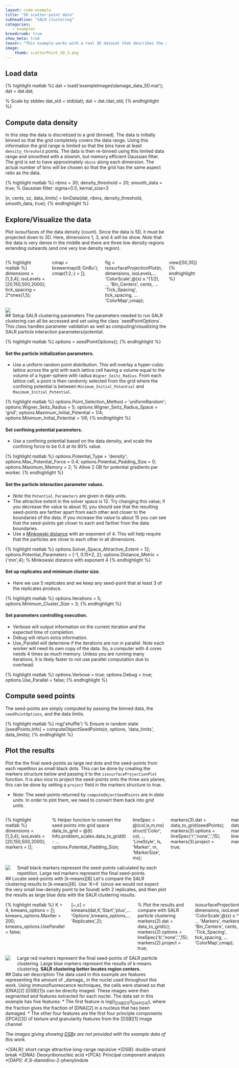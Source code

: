 ```yaml
---
layout: code-example
title: "5D scatter-point data"
subheadline: "SALR clustering"
categories:
   - examples
breadcrumb: true
show_meta: true
teaser: "This example works with a real 5D dataset that describes the amount of cell nuclei damage. The distance transform cannot be used to create the confining potential for this data set; so, the data density will be used and the confining force scaled. In addition, the distance metric when modeling the particles will be changed to a Minkowski distance and the solver space will be isotropically scaled. Finally, this example will compare the results of SALR clustering with k-means and show that SALR clustering produces seed-points that locate the region centers better."
image:
    thumb: scatterPoint_5D_3.png
---
```

 
## Load data
 
{% highlight matlab %}
dat = load('exampleImages\damage_data_5D.mat');
dat = dat.dat;

% Scale by stddev
dat_std = std(dat);
dat = dat./dat_std;
{% endhighlight %}
 
## Compute data density
 In this step the data is discretized to a grid (binned). The data is
 initially binned so that the grid completely covers the data range. Using
 this information the grid range is limited so that the bins have at least
 `density_threshold` points. The data is then re-binned using this limited
 data range and smoothed with a slowish, but memory efficient Gaussian
 filter. The grid is set to have approximately `nbins` along each
 dimension. The actual number of bins will be chosen so that the grid has
 the same aspect ratio as the data.
 
{% highlight matlab %}
nbins = 30;
density_threshold = 20;
smooth_data = true; % Gaussian filter: sigma=0.5, kernal_size=3

[n, cents, sz, data_limits] = binData(dat, nbins, density_threshold, smooth_data, true);
{% endhighlight %}
 
## Explore/Visualize the data
 Plot isosurfaces of the data density (count). Since the data is 5D, it
 must be projected down to 3D. Here, dimensions 1, 3, and 4 will be show.
 _Note_ that the data is very dense in the middle and there are three low
 density regions extending outwards (and one very low density region).
<div class="row">
<div class="medium-7 columns t30" markdown="1">
 
{% highlight matlab %}
dimensions = [1,3,4];
isoLevels = [20,150,500,2000];
tick_spacing = 2*ones(1,5);

cmap = brewermap(9,'GnBu');
cmap(1:2,:) = [];

fig = isosurfaceProjectionPlot(n, dimensions, isoLevels,...
    'ColorScale',@(x) x.^(1/2), ...
    'Bin_Centers', cents, ...
    'Tick_Spacing', tick_spacing, ...
    'ColorMap',cmap);

view([50,35])
{% endhighlight %}
 
</div>
<div class="medium-5 columns t30">
 
<img src="{{ site.urlimg }}\scatterPoint_5D_1.png">
 
</div>
</div>
## Setup SALR clustering parameters
 The parameters needed to run SALR clustering can all be accessed and set
 using the class `seedPointOptions`. This class handles parameter
 validation as well as computing/visualizing the SALR particle interaction
 parameters/potential.
 
{% highlight matlab %}
options = seedPointOptions();
{% endhighlight %}
 
#### Set the particle initialization parameters.

 * Use a uniform random point distribution. This will overlay a
 hyper-cubic lattice across the grid with each lattice cell having a
 volume equal to the volume of a hyper-sphere with radius
 `Wigner_Seitz_Radius`. From each lattice cell, a point is then randomly
 selected from the grid where the confining potential is between
 `Minimum_Initial_Potential` and `Maximum_Initial_Potential`.
 
{% highlight matlab %}
options.Point_Selection_Method = 'uniformRandom';
options.Wigner_Seitz_Radius = 5;
options.Wigner_Seitz_Radius_Space = 'grid';
options.Maximum_Initial_Potential = 1/4;
options.Minimum_Initial_Potential = 1/6;
{% endhighlight %}
 
#### Set confining potential parameters.

 * Use a confining potential based on the data density, and scale the
   confining force to be 0.4 at its 90% value.
 
{% highlight matlab %}
options.Potential_Type = 'density';
options.Max_Potential_Force = 0.4;
options.Potential_Padding_Size = 0;
options.Maximum_Memory = 2; % Allow 2 GB for potential gradients per worker.
{% endhighlight %}
 
#### Set the particle interaction parameter values.

 * _Note_ the `Potential_Parameters` are given in data units.
 * The attractive extent in the solver space is 12. Try changing this
   value; if you decrease the value to about 10, you should see that the
   resulting seed-points are farther apart from each other and closer to
   the boundaries of the data. If you increase the value to about 15 you
   can see that the seed-points get closer to each and farther from the
   data boundaries.
 * Use a [Minkowski distance][5] with an exponent of 4. This will help
   require that the particles are close to each other in all dimensions.
 
{% highlight matlab %}
options.Solver_Space_Attractive_Extent = 12;
options.Potential_Parameters = [-1, 0.15*2, 2];
options.Distance_Metric = {'min',4}; % Minkowski distance with exponent 4
{% endhighlight %}
 
#### Set up replicates and minimum cluster size.

 * Here we use 5 replicates and we keep any seed-point that at least 3 of
   the replicates produce.
 
{% highlight matlab %}
options.Iterations = 5;
options.Minimum_Cluster_Size = 3;
{% endhighlight %}
 
#### Set parameters controlling execution.

 * Verbose will output information on the current iteration and the
 expected time of completion.
 * Debug will return extra information.
 * Use_Parallel will determine if the iterations are run in parallel.
 _Note_ each worker will need its own copy of the data. So, a computer
 with 4 cores needs 4 times as much memory. Unless you are running many
 iterations, it is likely faster to not use parallel computation due to
 overhead.
 
{% highlight matlab %}
options.Verbose = true;
options.Debug = true;
options.Use_Parallel = false;
{% endhighlight %}
 
## Compute seed points
 The seed-points are simply computed by passing the binned data, the
 `seedPointOptions`, and the data limits.
 
{% highlight matlab %}
rng('shuffle') % Ensure in random state
[seedPoints,Info] = computeObjectSeedPoints(n, options, 'data_limits', data_limits);
{% endhighlight %}
 
## Plot the results
 Plot the the final seed-points as large red dots and the seed-points from
 each repetition as small black dots. This can be done by creating the
 markers structure below and passing it to the `isosurfaceProjectionPlot`
 function. It is also nice to project the seed-points onto the three axis
 planes; this can be done by setting a `project` field in the markers
 structure to true.
 * _Note_: The seed-points returned by `computeObjectSeedPoints` are in
 _data units_. In order to plot them, we need to convert them back into
 _grid units_.
<div class="row">
<div class="medium-7 columns t30" markdown="1">
 
{% highlight matlab %}
dimensions = [1,3,4];
isoLevels = [20,150,500,2000];
markers = [];

% Helper function to convert the seed points into grid space
data_to_grid = @(t) Info.problem_scales.data_to_grid(t) - ...
    options.Potential_Padding_Size;

lineSpec = @(col,ls,m,ms) struct('Color', col, ...
    'LineStyle', ls, 'Marker', m, 'MarkerSize', ms);

markers(3).dat = data_to_grid(seedPoints);
markers(3).options = lineSpec('r','none','.',15);
markers(3).project = true;

markers(1).dat = data_to_grid(Info.seedPoints_n);
markers(1).options = lineSpec('k','none','.',4);
markers(1).project = true;

isosurfaceProjectionPlot(n, dimensions, isoLevels,...
    'ColorScale',@(x) x.^(1/2), ...
    'Markers', markers, ...
    'Bin_Centers', cents, ...
    'Tick_Spacing', tick_spacing, ...
    'ColorMap',cmap);

view([50,35])
{% endhighlight %}
 
</div>
<div class="medium-5 columns t30">
 
<img src="{{ site.urlimg }}\scatterPoint_5D_2.png">
<figcaption class="text-right">
Small black markers represent the seed-points calculated by each repetition. Large red markers represent the final seed-points.
</figcaption>
 
</div>
</div>
## Locate seed-points with [k-means][6]
 Let's compare the SALR clustering results to [k-means][6]. Use `K=4`
 (since we would not expect the very small low-density point to be found)
 with 2 replicates, and then plot the results as large blue dots with the
 SALR clustering results.
<div class="row">
<div class="medium-7 columns t30" markdown="1">
 
{% highlight matlab %}
K = 4;
kmeans_options = [];
kmeans_options.MaxIter = 200;
kmeans_options.UseParallel = false;

[~,c] = kmeans(dat,K,'Start','plus',...
                        'Options',kmeans_options,...
                        'Replicates',2);

% Plot the results and compare with SALR particle clustering
markers(2).dat = data_to_grid(c);
markers(2).options = lineSpec('b','none','.',15);
markers(2).project = true;

isosurfaceProjectionPlot(n, dimensions, isoLevels,...
    'ColorScale',@(x) x.^(1/2), ...
    'Markers', markers, ...
    'Bin_Centers', cents, ...
    'Tick_Spacing', tick_spacing, ...
    'ColorMap',cmap);

view([50,35])
{% endhighlight %}
 
</div>
<div class="medium-5 columns t30">
 
<img src="{{ site.urlimg }}\scatterPoint_5D_3.png">
<figcaption class="text-right">
Large red markers represent the final seed-points of SALR particle clustering. Large blue markers represent the results of k-means clustering. <b>SALR clustering better locates region centers.</b>
</figcaption>
 
</div>
</div>
## Data set description
 The data used in this example are features representing the amount of
 _damage_ in the nuclei used throughout this work. Using
 immunofluorescence techniques, the cells were stained so that [DNA][2]
 [DSB][1]s can be directly imaged. These images were then segmented and
 features extracted for each nuclei. The data set in this example has five
 features:
 * The first feature is log(I<sub>[DSB][1]</sub>/I<sub>[DAPI][4]</sub>),
 where the fraction gives the fraction of [DNA][2] in a nucleus that has
 been damaged.
 * The other four features are the first four principle components
 ([PCA][3]) of texture and granularity features from the [DSB][1] image
 channel
 
 _The images giving showing [DSB][1]s are not provided with the example
 data of this work._
 
 *[SALR]: short-range attractive long-range repulsive
 *[DSB]: double-strand break
 *[DNA]: Deoxyribonucleic acid
 *[PCA]: Principal component analysis
 *[DAPI]: 4',6-diamidino-2-phenylindole
 
 [1]: https://en.wikipedia.org/wiki/DNA_repair#Double-strand_breaks
 [2]: https://en.wikipedia.org/wiki/DNA
 [3]: https://en.wikipedia.org/wiki/Principal_component_analysis
 [4]: https://en.wikipedia.org/wiki/DAPI
 [5]: https://en.wikipedia.org/wiki/Minkowski_distance
 [6]: https://en.wikipedia.org/wiki/K-means_clustering
